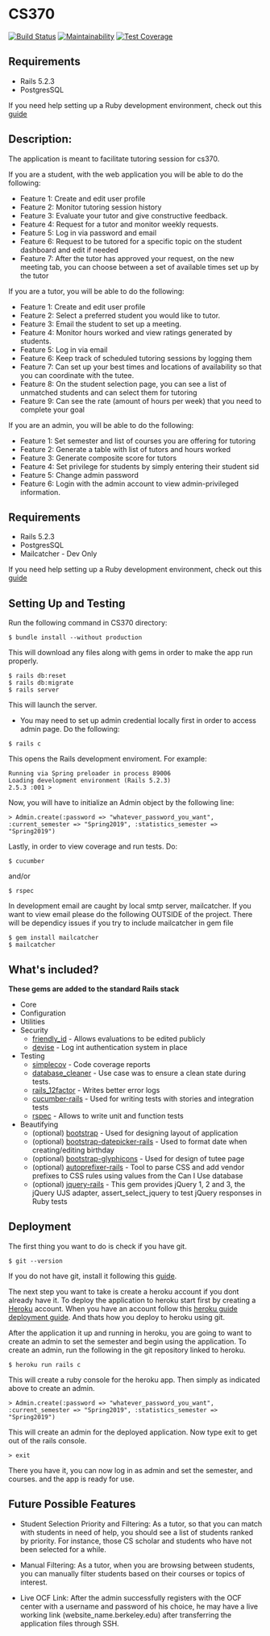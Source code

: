 # CS370 
[![Build Status](https://travis-ci.com/clarkpalmer/cs370.svg?branch=master)](https://travis-ci.com/clarkpalmer/cs370)
[![Maintainability](https://api.codeclimate.com/v1/badges/bd2a81f1be2a0765cdb6/maintainability)](https://codeclimate.com/github/clarkpalmer/cs370/maintainability)
[![Test Coverage](https://api.codeclimate.com/v1/badges/bd2a81f1be2a0765cdb6/test_coverage)](https://codeclimate.com/github/clarkpalmer/cs370/test_coverage)

## Requirements
* Rails 5.2.3
* PostgresSQL

If you need help setting up a Ruby development environment, check out this [guide](https://mattbrictson.com/rails-osx-setup-guide)

## Description:
The application is meant to facilitate tutoring session for cs370.

If you are a student, with the web application you will be able to do the following:
* Feature 1: Create and edit user profile
* Feature 2: Monitor tutoring session history
* Feature 3: Evaluate your tutor and give constructive feedback.
* Feature 4: Request for a tutor and monitor weekly requests.
* Feature 5: Log in via password and email
* Feature 6: Request to be tutored for a specific topic on the student dashboard and edit if needed
* Feature 7: After the tutor has approved your request, on the new meeting tab, you can choose between a set of available times set up by the tutor

If you are a tutor, you will be able to do the following:
* Feature 1: Create and edit user profile
* Feature 2: Select a preferred student you would like to tutor.
* Feature 3: Email the student to set up a meeting.
* Feature 4: Monitor hours worked and view ratings generated by students.
* Feature 5: Log in via email
* Feature 6: Keep track of scheduled tutoring sessions by logging them
* Feature 7: Can set up your best times and locations of availability so that you can coordinate with the tutee.
* Feature 8: On the student selection page, you can see a list of unmatched students and can select them for tutoring
* Feature 9: Can see the rate (amount of hours per week) that you need to complete your goal

If you are an admin, you will be able to do the following:
* Feature 1: Set semester and list of courses you are offering for tutoring
* Feature 2: Generate a table with list of tutors and hours worked
* Feature 3: Generate composite score for tutors
* Feature 4: Set privilege for students by simply entering their student sid
* Feature 5: Change admin password
* Feature 6: Login with the admin account to view admin-privileged information.

## Requirements
* Rails 5.2.3
* PostgresSQL
* Mailcatcher - Dev Only

If you need help setting up a Ruby development environment, check out this [guide](https://mattbrictson.com/rails-osx-setup-guide)

## Setting Up and Testing
Run the following command in CS370 directory:
```
$ bundle install --without production
```
This will download any files along with gems in order to make the app run properly.

```
$ rails db:reset
$ rails db:migrate
$ rails server
```
This will launch the server.
* You may need to set up admin credential locally first in order to access admin page.
Do the following:
```
$ rails c
````
This opens the Rails development enviroment. For example:
```
Running via Spring preloader in process 89006
Loading development environment (Rails 5.2.3)
2.5.3 :001 > 
```
Now, you will have to initialize an Admin object by the following line:
```
> Admin.create(:password => "whatever_password_you_want", :current_semester => "Spring2019", :statistics_semester => "Spring2019")
```
Lastly, in order to view coverage and run tests. Do:
```
$ cucumber
```
and/or
```
$ rspec
```

In development email are caught by local smtp server, mailcatcher. If you want to view email please do the following OUTSIDE of the project. There will be dependicy issues if you try to include mailcatcher in gem file

```
$ gem install mailcatcher
$ mailcatcher
```
## What's included?
**These gems are added to the standard Rails stack**
* Core
* Configuration
* Utilities
* Security
    * [friendly_id](https://github.com/norman/friendly_id) - Allows evaluations to be edited publicly
    * [devise](https://github.com/plataformatec/devise) - Log int authentication system in place
* Testing
    * [simplecov](https://github.com/colszowka/simplecov) - Code coverage reports
    * [database_cleaner](https://github.com/DatabaseCleaner/database_cleaner) - Use case was to ensure a clean state during tests.
    * [rails_12factor](https://github.com/heroku/rails_12factor) - Writes better error logs
    * [cucumber-rails](https://github.com/cucumber/cucumber-rails) - Used for writing tests with stories and integration tests
    * [rspec](https://rspec.info) - Allows to write unit and function tests
* Beautifying
    * (optional) [bootstrap](https://getbootstrap.com) - Used for designing layout of application
    * (optional) [bootstrap-datepicker-rails](https://github.com/Nerian/bootstrap-datepicker-rails) - Used to format date when creating/editing birthday
    * (optional) [bootstrap-glyphicons](https://github.com/anjlab/bootstrap-glyphicons) - Used for design of tutee page
    * (optional) [autoprefixer-rails](https://github.com/ai/autoprefixer-rails) - Tool to parse CSS and add vendor prefixes to CSS rules using values from the Can I Use database
    * (optional) [jquery-rails](https://github.com/rails/jquery-rails) - This gem provides jQuery 1, 2 and 3, the jQuery UJS adapter, assert_select_jquery to test jQuery responses in Ruby tests
    
## Deployment
The first thing you want to do is check if you have git.
```
$ git --version
```
If you do not have git, install it following this [guide](https://www.linode.com/docs/development/version-control/how-to-install-git-on-linux-mac-and-windows/).

The next step you want to take is create a heroku account if you dont already have it.
To deploy the application to heroku start first by creating a [Heroku](https://signup.heroku.com/) account.
When you have an account follow this [heroku guide deployment guide](https://devcenter.heroku.com/articles/git).
And thats how you deploy to heroku using git.

After the application it up and running in heroku, you are going to want to create an admin to set the semester and begin using the application.
To create an admin, run the following in the git repository linked to heroku.
```
$ heroku run rails c
```
This will create a ruby console for the heroku app. Then simply as indicated above to create an admin.
```
> Admin.create(:password => "whatever_password_you_want", :current_semester => "Spring2019", :statistics_semester => "Spring2019")
```
This will create an admin for the deployed application. Now type exit to get out of the rails console.
```
> exit
```
There you have it, you can now log in as admin and set the semester, and courses. and the app is ready for use.

## Future Possible Features

* Student Selection Priority and Filtering: As a tutor, so that you can match with students in need of help, you should see a list of students ranked by priority. For instance, those CS scholar and students who have not been selected for a while.

* Manual Filtering: As a tutor, when you are browsing between students, you can manually filter students based on their courses or topics of interest.

* Live OCF Link: After the admin successfully registers with the OCF center with a username and password of his choice, he may have a live working link (website_name.berkeley.edu) after transferring the application files through SSH. 
